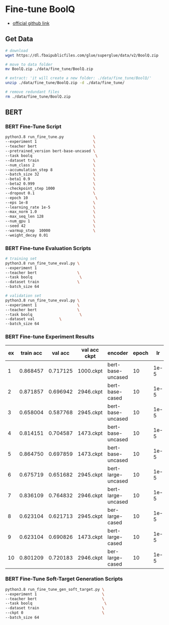 # Fine-tune BoolQ 
- [official github link](https://github.com/google-research-datasets/boolean-questions)

## Get Data
```sh
# download
wget https://dl.fbaipublicfiles.com/glue/superglue/data/v2/BoolQ.zip

# move to data folder
mv BoolQ.zip ./data/fine_tune/BoolQ.zip

# extract: 'it will create a new folder: ./data/fine_tune/BoolQ/'
unzip ./data/fine_tune/BoolQ.zip -d ./data/fine_tune/ 

# remove redundant files
rm ./data/fine_tune/BoolQ.zip
```


## BERT

### BERT Fine-Tune Script

```sh
python3.8 run_fine_tune.py             \
--experiment 1                         \
--teacher bert                         \
--pretrained_version bert-base-uncased \
--task boolq                            \
--dataset train                        \
--num_class 2                          \
--accumulation_step 8                  \
--batch_size 32                        \
--beta1 0.9                            \
--beta2 0.999                          \
--checkpoint_step 1000                 \
--dropout 0.1                          \
--epoch 10                              \
--eps 1e-8                             \
--learning_rate 1e-5                   \
--max_norm 1.0                         \
--max_seq_len 128                      \
--num_gpu 1                            \
--seed 42                              \
--warmup_step  10000                   \
--weight_decay 0.01
```

### BERT Fine-tune Evaluation Scripts
```sh
# training set
python3.8 run_fine_tune_eval.py \
--experiment 1                  
--teacher bert                  \
--task boolq                     \
--dataset train                 \
--batch_size 64

# validation set
python3.8 run_fine_tune_eval.py \
--experiment 1                  \
--teacher bert                  \
--task boolq                     \
--dataset val           \
--batch_size 64
```

### BERT Fine-tune Experiment Results
|ex|train acc|val acc|val acc ckpt|encoder|epoch|lr|batch|accum step|beta1|beta2|eps|weight decay|warmup step|dropout|max_norm|max_seq_len|seed|
|-|-|-|-|-|-|-|-|-|-|-|-|-|-|-|-|-|-|
|1|0.868457|0.717125|1000.ckpt|bert-base-uncased|10|1e-5|32|8|0.9|0.999|1e-08|0.01|10000|0.1|1.0|128|42|
|2|0.871857|0.696942|2946.ckpt|bert-base-cased|10|1e-5|32|8|0.9|0.999|1e-8|0.01|10000|0.1|1.0|128|42|
|3|0.658004|0.587768|2945.ckpt|bert-base-uncased|10|1e-5|32|8|0.9|0.999|1e-8|0.01|10000|0.1|1.0|512|42|
|4|0.814151|0.704587|1473.ckpt|bert-base-uncased|10|1e-5|64|32|0.9|0.999|1e-8|0.01|10000|0.1|1.0|512|42|
|5|0.864750|0.697859|1473.ckpt|bert-base-uncased|10|1e-5|64|16|0.9|0.999|1e-8|0.01|10000|0.1|1.0|128|42|
|6|0.675719|0.651682|2945.ckpt|bert-large-uncased|10|1e-5|32|32|0.9|0.999|1e-8|0.01|10000|0.1|1.0|128|42|
|7|0.836109|0.764832|2946.ckpt|bert-large-uncased|10|1e-5|32|16|0.9|0.999|1e-08|0.01|10000|0.1|1.0|256|42|
|8|0.623104|0.621713|2945.ckpt|ber-large-cased|10|1e-5|32|32|0.9|0.999|1e-08|0.01|10000|0.1|1.0|256|42|
|9|0.623104|0.690826|1473.ckpt|bert-large-cased|10|1e-5|64|32|0.9|0.999|1e-08|0.01|10000|0.1|1.0|256|42|
|10|0.801209|0.720183|2946.ckpt|ber-large-cased|10|1e-5|32|16|0.9|0.999|1e-08|0.01|10000|0.1|1.0|256|42|

### BERT Fine-Tune Soft-Target Generation Scripts
```sh
python3.8 run_fine_tune_gen_soft_target.py \
--experiment 1                             \
--teacher bert                             \
--task boolq                                \
--dataset train                            \
--ckpt 0                                   \
--batch_size 64
```